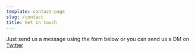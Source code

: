 ```yaml
---
template: contact-page
slug: /contact
title: Get in touch
---
```

Just send us a message using the form below or you can send us a DM on [Twitter](https://twitter.com/_yukamiya)